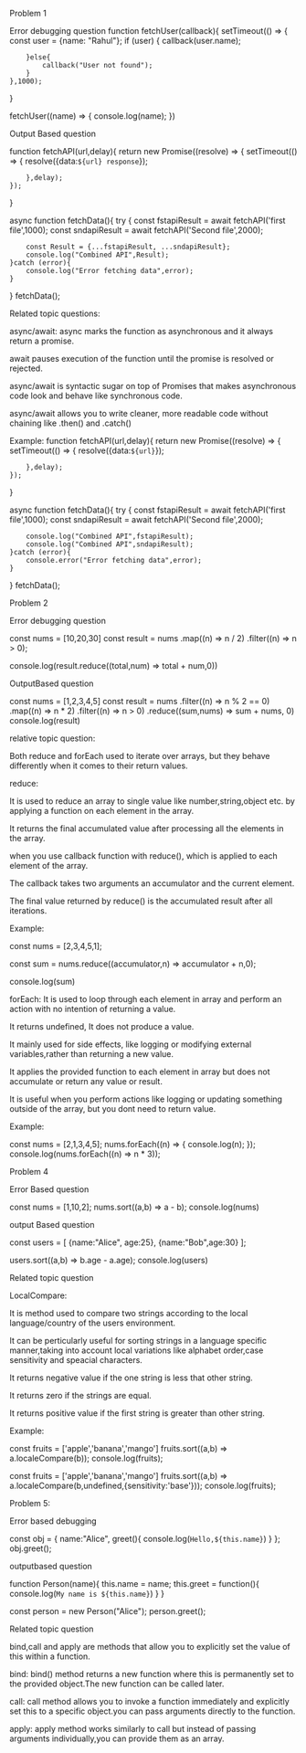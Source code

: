 Problem 1

Error debugging question
function fetchUser(callback){
    setTimeout(() => {
        const user = {name: "Rahul"};
        if (user) {
            callback(user.name);
        
        }else{
            callback("User not found");
        }
    },1000);
}

fetchUser((name) => {
    console.log(name);
})


Output Based question

function fetchAPI(url,delay){
    return new Promise((resolve) => {
        setTimeout(() => {
            resolve({data:`${url} response`});

        },delay);
    });
}

async function fetchData(){
    try {
        const fstapiResult = await fetchAPI('first file',1000);
        const sndapiResult = await fetchAPI('Second file',2000);

        const Result = {...fstapiResult, ...sndapiResult};
        console.log("Combined API",Result);
    }catch (error){
        console.log("Error fetching data",error);
    }
}
fetchData();


Related topic questions:

async/await:
 async marks the function as asynchronous and it always return a promise.

 await pauses execution of the function until the promise is resolved or rejected.

 async/await is syntactic sugar on top of Promises that makes asynchronous code look and behave like synchronous code.

 async/await allows you to write cleaner, more readable code without chaining like .then() and .catch()

Example:
 function fetchAPI(url,delay){
    return new Promise((resolve) => {
        setTimeout(() => {
            resolve({data:`${url}`});

        },delay);
    });
}

async function fetchData(){
    try {
        const fstapiResult = await fetchAPI('first file',1000);
        const sndapiResult = await fetchAPI('Second file',2000);

        console.log("Combined API",fstapiResult);
        console.log("Combined API",sndapiResult);
    }catch (error){
        console.error("Error fetching data",error);
    }
}
fetchData();




Problem 2

Error debugging question

const nums = [10,20,30]
const result = nums
.map((n) => n  / 2)
.filter((n) => n > 0);

console.log(result.reduce((total,num) => total + num,0))



OutputBased question

const nums = [1,2,3,4,5]
const result = nums
.filter((n) => n % 2 == 0)
.map((n) => n * 2)
.filter((n) => n > 0)
.reduce((sum,nums) => sum + nums, 0)
console.log(result)


relative topic question:

Both reduce and forEach used to iterate over arrays, but they behave differently when it comes to their return values.

reduce:

It is used to reduce an array to single value like number,string,object etc. by applying a function on each element in the array.

It returns the final accumulated value after processing all the elements in the array.

when you use callback function with reduce(), which is applied to each element of the array.

The callback takes two arguments an accumulator  and the current element.

The final value returned by reduce() is the accumulated result after all iterations.

Example:

const nums = [2,3,4,5,1];

const sum = nums.reduce((accumulator,n) => accumulator + n,0);

console.log(sum)


forEach:
It is used to loop through each element in array and perform an action with no intention of returning a value.

It returns undefined, It does not produce a value.

It mainly used for side effects, like logging or modifying external variables,rather than returning a new value.

It applies the provided function to each element in array but does not accumulate or return any value or result.

It is useful when you perform actions like logging or updating something outside of the array, but you dont need to return value.

Example:

const nums = [2,1,3,4,5];
nums.forEach((n) => {
    console.log(n);
});
console.log(nums.forEach((n) => n * 3));



Problem 4

Error Based question

const nums = [1,10,2];
nums.sort((a,b) => a - b);
console.log(nums)

output Based question

const users = [
    {name:"Alice", age:25},
    {name:"Bob",age:30}
];

users.sort((a,b) => b.age - a.age);
console.log(users)


Related topic question

LocalCompare:

It is method used to compare two strings according to the local language/country of the users environment.

It can be perticularly useful for sorting strings in a language specific manner,taking into account local variations like alphabet order,case sensitivity and speacial characters.

It returns negative value if the  one string  is less that other string.

It returns zero if the strings are equal.

It returns positive value if the first string is greater than other string.

Example:

const fruits = ['apple','banana','mango']
fruits.sort((a,b) => a.localeCompare(b));
console.log(fruits);

const fruits = ['apple','banana','mango']
fruits.sort((a,b) => a.localeCompare(b,undefined,{sensitivity:'base'}));
console.log(fruits);


Problem 5:

Error based debugging


const obj = {
    name:"Alice",
    greet(){
        console.log(`Hello,${this.name}`)
    }
};
obj.greet();


outputbased question

function Person(name){
    this.name = name;
    this.greet = function(){
        console.log(`My name is ${this.name}`)
    }
}

const person  = new Person("Alice");
person.greet();


Related topic question

bind,call and apply are methods that allow you to explicitly set the value of this within a function.

bind:
bind() method returns a new function where this is permanently set to the provided object.The new function can be called later.

call:
call method allows you to invoke a function immediately and explicitly set this to a specific object.you can pass arguments directly to the function.


apply:
apply method works similarly to call but instead of passing arguments individually,you can provide them as an array.


 